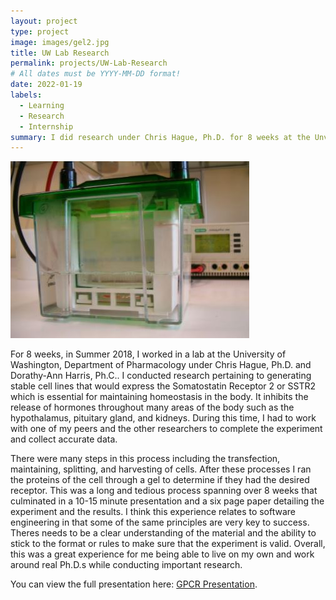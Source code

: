 ```yaml
---
layout: project
type: project
image: images/gel2.jpg
title: UW Lab Research
permalink: projects/UW-Lab-Research
# All dates must be YYYY-MM-DD format!
date: 2022-01-19
labels:
  - Learning
  - Research
  - Internship
summary: I did research under Chris Hague, Ph.D. for 8 weeks at the Unversity of Washington, Department of Pharmacology.
---
```


<img class="ui medium right floated rounded image" src="../images/gel.jpg">

For 8 weeks, in Summer 2018, I worked in a lab at the University of Washington, Department of Pharmacology under Chris Hague, Ph.D. and Dorathy-Ann Harris, Ph.C.. I conducted research pertaining to generating stable cell lines that would express the Somatostatin Receptor 2 or SSTR2 which is essential for maintaining homeostasis in the body. It inhibits the release of hormones throughout many areas of the body such as the hypothalamus, pituitary gland, and kidneys. During this time, I had to work with one of my peers and the other researchers to complete the experiment and collect accurate data. 

There were many steps in this process including the transfection, maintaining, splitting, and harvesting of cells. After these processes I ran the proteins of the cell through a gel to determine if they had the desired receptor. This was a long and tedious process spanning over 8 weeks that culminated in a 10-15 minute presentation and a six page paper detailing the experiment and the results. I think this experience relates to software engineering in that some of the same principles are very key to success. Theres needs to be a clear understanding of the material and the ability to stick to the format or rules to make sure that the experiment is valid. Overall, this was a great experience for me being able to live on my own and work around real Ph.D.s while conducting important research.  
 
You can view the full presentation here: [GPCR Presentation](https://docs.google.com/presentation/d/1hZkT32S457Gul4R81FNLOkcrC8nbhxr7gc1gZxGrdds/edit?usp=sharing).
